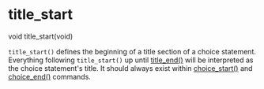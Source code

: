 # title_start

<Prototype>void title_start(void)</Prototype>

`title_start()` defines the beginning of a title section of a choice statement. Everything following `title_start()` up until [title_end()](./title-end.md) will be interpreted as the choice statement's title. It should always exist within [choice_start()](./choice-start.md) and [choice_end()](./choice-end.md) commands.
